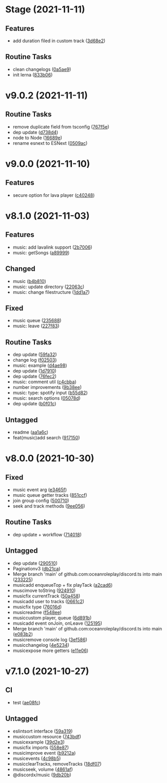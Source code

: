 # Stage (2021-11-11)

## Features

- add duration filed in custom track ([3d68e2](https://github.com/oceanroleplay/discord.ts/commit/3d68e2ac6528be14d505bdb213a2e61c04d6513d))

## Routine Tasks

- clean changelogs ([0a5ae9](https://github.com/oceanroleplay/discord.ts/commit/0a5ae9346ea21eb5ce1a5ee958ae2b4c327d32e1))
- init lerna ([833b06](https://github.com/oceanroleplay/discord.ts/commit/833b061f618aaf41b37eba5d1eda3127521dad24))

# v9.0.2 (2021-11-11)

## Routine Tasks

- remove duplicate field from tsconfig ([767f5e](https://github.com/oceanroleplay/discord.ts/commit/767f5e276b08f9fdd95fac8c1296d41bb4dc3e55))
- dep update ([d738d4](https://github.com/oceanroleplay/discord.ts/commit/d738d403a8c8e9724760f4f77211489893aa1289))
- node to Node ([16689e](https://github.com/oceanroleplay/discord.ts/commit/16689ed4639f4d24e6bf047c59c94274975ee6e8))
- rename esnext to ESNext ([0509ac](https://github.com/oceanroleplay/discord.ts/commit/0509ac1b1d0bf4b048dbf332b84c9a4b82e67c63))

# v9.0.0 (2021-11-10)

## Features

- secure option for lava player ([c40248](https://github.com/oceanroleplay/discord.ts/commit/c402487ac291c8104673bb3b469d2ef0757a1cc3))

# v8.1.0 (2021-11-03)

## Features

- music: add lavalink support ([2b7006](https://github.com/oceanroleplay/discord.ts/commit/2b7006512739b4601c368cece144ce2b52ba005e))
- music: getSongs ([a89999](https://github.com/oceanroleplay/discord.ts/commit/a89999366f8ba73cdacbb0db31be3c3bf8f844c2))

## Changed

- music ([b4b810](https://github.com/oceanroleplay/discord.ts/commit/b4b810fe11987061dfe470194b7cad304d1a5711))
- music: update directory ([22063c](https://github.com/oceanroleplay/discord.ts/commit/22063cb299693e91a24fcb9286e2175ed3f753dd))
- music: change filestructure ([1dd1a7](https://github.com/oceanroleplay/discord.ts/commit/1dd1a74220c9487d50fa9c97a62ba4d90c45fec6))

## Fixed

- music queue ([235688](https://github.com/oceanroleplay/discord.ts/commit/235688073e19bf0452dc83596caaeb3f7c959d3a))
- music: leave ([227f83](https://github.com/oceanroleplay/discord.ts/commit/227f835782fd414c2fe3e5cd016ad6fb16f81c65))

## Routine Tasks

- dep update ([59fa32](https://github.com/oceanroleplay/discord.ts/commit/59fa323d4f90159aeea0964d3ef736dadeb2eb57))
- change log ([f02503](https://github.com/oceanroleplay/discord.ts/commit/f02503f452f3972747e641682721656576474b17))
- music: example ([d4ae98](https://github.com/oceanroleplay/discord.ts/commit/d4ae98ee641b9d529d88784912044b7f08e87e69))
- dep update ([1d7910](https://github.com/oceanroleplay/discord.ts/commit/1d7910c19e6cc734696f0bd55d86d08d27c794d4))
- dep update ([76fec2](https://github.com/oceanroleplay/discord.ts/commit/76fec29b8e17b962a6e9045e192dcb587bab9ffd))
- music: comment util ([c4cbba](https://github.com/oceanroleplay/discord.ts/commit/c4cbba3aef265c256a2ae279bedf7dd7b9497f86))
- number improvements ([9b38ee](https://github.com/oceanroleplay/discord.ts/commit/9b38eed20236075a962aa2cfb1c22adff1060a2f))
- music: type: spotify input ([b55d82](https://github.com/oceanroleplay/discord.ts/commit/b55d82b9af2e6fffe9c7c3d628784cb5e3759d2d))
- music: search options ([05078d](https://github.com/oceanroleplay/discord.ts/commit/05078dcc7efedc575c8bca8178bb594c2bbdfbe5))
- dep update ([b0f01c](https://github.com/oceanroleplay/discord.ts/commit/b0f01c1645e9585c7ae8054218687cf43be1badb))

## Untagged

- readme ([aa1a6c](https://github.com/oceanroleplay/discord.ts/commit/aa1a6cf896218d5b93d9b5b96c95b8776b508c6d))
- feat(music)add search ([917150](https://github.com/oceanroleplay/discord.ts/commit/917150d6b61149069f4c381606d16be1b29bc4ac))

# v8.0.0 (2021-10-30)

## Fixed

- music event arg ([e3465f](https://github.com/oceanroleplay/discord.ts/commit/e3465fdb2d96627fba2d11e0c4e91275ae8d6fa1))
- music queue getter tracks ([851ccf](https://github.com/oceanroleplay/discord.ts/commit/851ccf26eb16a11d7f3ae27265b168bab5cf1d96))
- join group config ([500710](https://github.com/oceanroleplay/discord.ts/commit/500710b6bbe667ca2b2e13947dea0a93ca4323cf))
- seek and track methods ([9ee056](https://github.com/oceanroleplay/discord.ts/commit/9ee056c97dbd7e1fece6904530e45a19dc3bf69c))

## Routine Tasks

- dep update + workflow ([714018](https://github.com/oceanroleplay/discord.ts/commit/714018c53171bede794c91815c48b0b429682c9d))

## Untagged

- dep update ([290510](https://github.com/oceanroleplay/discord.ts/commit/290510dc27e538c3d466a03a4bd51e9a3636316b))
- Paginationv3 ([db21ca](https://github.com/oceanroleplay/discord.ts/commit/db21ca1a1df1595aa683f645f68d498479330d1d))
- Merge branch 'main' of github.com:oceanroleplay/discord.ts into main ([233225](https://github.com/oceanroleplay/discord.ts/commit/2332258acfb46b4d2d6a811eb3f6bf7c4c938ddd))
- musicadd enqueueTop + fix playTack ([a2cad6](https://github.com/oceanroleplay/discord.ts/commit/a2cad6e41ea527e7a27d6b0b0d7a4e82aba24b9b))
- muscimove toString ([924910](https://github.com/oceanroleplay/discord.ts/commit/92491024ce0dc67b6f9d915430f407060a618c42))
- musicfix currentTrack ([50a458](https://github.com/oceanroleplay/discord.ts/commit/50a458fbce589b61d044d31e0e29af6bd9abd014))
- musicadd user to tracks ([0661c2](https://github.com/oceanroleplay/discord.ts/commit/0661c2b283e3737fc233a47d0ebc28f515df55d9))
- musicfix type ([76016d](https://github.com/oceanroleplay/discord.ts/commit/76016d7e64e4b67a4c879f369a13a1abcdec8dd6))
- musicreadme ([f548ee](https://github.com/oceanroleplay/discord.ts/commit/f548eea8fcb523722541affa16e194619caeda5e))
- musiccustom player, queue ([6d891b](https://github.com/oceanroleplay/discord.ts/commit/6d891b2d15e15e2243eaee7f2bf1fb6eb7450cfb))
- musicadd event onJoin, onLeave ([125195](https://github.com/oceanroleplay/discord.ts/commit/12519546226ccf031949402bf918b5ddc64731ff))
- Merge branch 'main' of github.com:oceanroleplay/discord.ts into main ([e083b2](https://github.com/oceanroleplay/discord.ts/commit/e083b2c3a5e390560c41df3b21bf04578ef88166))
- musicremove console log ([3ef586](https://github.com/oceanroleplay/discord.ts/commit/3ef5866efa659065018316a2906e05974cac7cf3))
- musicchangelog ([4e5234](https://github.com/oceanroleplay/discord.ts/commit/4e5234e5b85f0dc88b8523daed835e4180933e54))
- musicexpose more getters ([e11e06](https://github.com/oceanroleplay/discord.ts/commit/e11e06fdda4c796e69540cb2801450d9ac40d14b))

# v7.1.0 (2021-10-27)

## CI

- test ([ae08fc](https://github.com/oceanroleplay/discord.ts/commit/ae08fc775dcf36e926975cc4c370dac7d3afee81))

## Untagged

- eslintsort interface ([59a319](https://github.com/oceanroleplay/discord.ts/commit/59a319e48296fb3bf30ecf242c5e8dfde2a245a5))
- musiccustom resource ([743bdf](https://github.com/oceanroleplay/discord.ts/commit/743bdf6078bf55b2a7533b3ea6635b37007686cb))
- musicexample ([39d2e3](https://github.com/oceanroleplay/discord.ts/commit/39d2e3a87bd29c9cff5024ee870a7dbeaa8fe371))
- musicfix imports ([558e87](https://github.com/oceanroleplay/discord.ts/commit/558e87e1d5dbf43d699ecca27563c8dcfeec5a92))
- musicimprove event ([b9212a](https://github.com/oceanroleplay/discord.ts/commit/b9212a95a5ad83f5781284472c6aa9ed847d4d42))
- musicevents ([4c98b5](https://github.com/oceanroleplay/discord.ts/commit/4c98b54605d288716a7319a4734e9c2ce54cc9c8))
- musicclearTracks, removeTracks ([18df07](https://github.com/oceanroleplay/discord.ts/commit/18df07323302cf5d70262c8eb2015e6649b3a0ff))
- musicseek, volume ([4861af](https://github.com/oceanroleplay/discord.ts/commit/4861af90b06bab6ec66e06add2bf83c09a36c933))
- @discordx/music ([9db20b](https://github.com/oceanroleplay/discord.ts/commit/9db20b4095097cd5fc63fc0c2002b9eb6e6db9d4))
